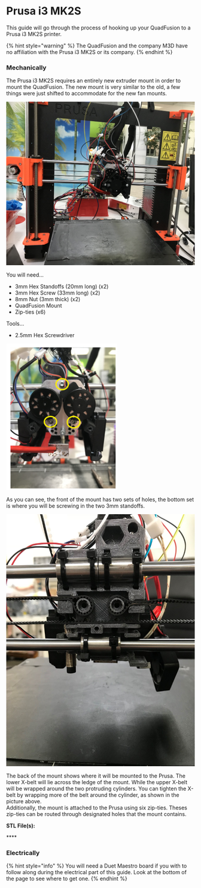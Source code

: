 # Prusa i3 MK2S

This guide will go through the process of hooking up your QuadFusion to a Prusa i3 MK2S printer.

{% hint style="warning" %}
The QuadFusion and the company M3D have no affiliation with the Prusa i3 MK2S or its company.
{% endhint %}

### Mechanically

The Prusa i3 MK2S requires an entirely new extruder mount in order to mount the QuadFusion. The new mount is very similar to the old, a few things were just shifted to accommodate for the new fan mounts.

![](../.gitbook/assets/img_1390.jpg)

You will need...  
- 3mm Hex Standoffs \(20mm long\) \(x2\)  
- 3mm Hex Screw \(33mm long\) \(x2\)  
- 8mm Nut \(3mm thick\) \(x2\)  
- QuadFusion Mount  
- Zip-ties \(x6\)

Tools...  
- 2.5mm Hex Screwdriver

![Front](../.gitbook/assets/image%20%2857%29.png)

As you can see, the front of the mount has two sets of holes, the bottom set is where you will be screwing in the two 3mm standoffs.

![Back](../.gitbook/assets/image%20%2820%29.png)

The back of the mount shows where it will be mounted to the Prusa. The lower X-belt will lie across the ledge of the mount. While the upper X-belt will be wrapped around the two protruding cylinders. You can tighten the X-belt by wrapping more of the belt around the cylinder, as shown in the picture above.   
Additionally, the mount is attached to the Prusa using six zip-ties. Theses zip-ties can be routed through designated holes that the mount contains. 

**STL File\(s\):**

\*\*\*\*

### **Electrically**

{% hint style="info" %}
You will need a Duet Maestro board if you with to follow along during the electrical part of this guide. Look at the bottom of the page to see where to get one.
{% endhint %}



